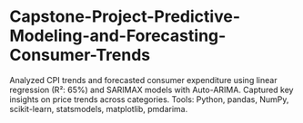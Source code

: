# Capstone-Project-Predictive-Modeling-and-Forecasting-Consumer-Trends
Analyzed CPI trends and forecasted consumer expenditure using linear regression (R²: 65%) and SARIMAX models with Auto-ARIMA. Captured key insights on price trends across categories. Tools: Python, pandas, NumPy, scikit-learn, statsmodels, matplotlib, pmdarima.

